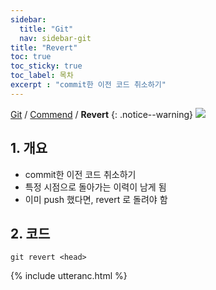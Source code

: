 ```yaml
---
sidebar:
  title: "Git"
  nav: sidebar-git
title: "Revert"
toc: true
toc_sticky: true
toc_label: 목차
excerpt : "commit한 이전 코드 취소하기"
---
```

[Git](/git/) / [Commend](/git/commend/) / **Revert**
{: .notice--warning}
![](https://git-scm.com/images/logo@2x.png)

## 1. 개요
- commit한 이전 코드 취소하기
- 특정 시점으로 돌아가는 이력이 남게 됨
- 이미 push 했다면, revert 로 돌려야 함

## 2. 코드
```
git revert <head> 
```

{% include utteranc.html %}
